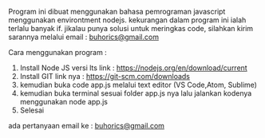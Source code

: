 Program ini dibuat menggunakan bahasa pemrograman javascript menggunakan environtment nodejs. 
kekurangan dalam program ini ialah terlalu banyak if. jikalau punya solusi untuk meringkas code,
silahkan kirim sarannya melalui email : buhorics@gmail.com 

Cara menggunakan program : 
1. Install Node JS versi lts link : https://nodejs.org/en/download/current
2. Install GIT link nya : https://git-scm.com/downloads
3. kemudian buka code app.js melalui text editor (VS Code,Atom, Sublime)
4. kemudian buka terminal sesuai folder app.js nya lalu jalankan kodenya menggunakan node app.js
5. Selesai

ada pertanyaan email ke : buhorics@gmail.com
